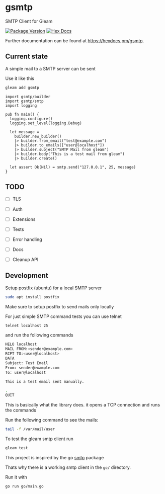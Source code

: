 # gsmtp

SMTP Client for Gleam

[![Package Version](https://img.shields.io/hexpm/v/gsmtp)](https://hex.pm/packages/gsmtp)
[![Hex Docs](https://img.shields.io/badge/hex-docs-ffaff3)](https://hexdocs.pm/gsmtp/)

Further documentation can be found at <https://hexdocs.pm/gsmtp>.

## Current state

A simple mail to a SMTP server can be sent

Use it like this

```sh
gleam add gsmtp
```

```gleam
import gsmtp/builder
import gsmtp/smtp
import logging

pub fn main() {
  logging.configure()
  logging.set_level(logging.Debug)

  let message =
    builder.new_builder()
    |> builder.from_email("test@example.com")
    |> builder.to_emails(["user@localhost"])
    |> builder.subject("SMTP Mail from gleam")
    |> builder.body("This is a test mail from gleam")
    |> builder.create()

  let assert Ok(Nil) = smtp.send("127.0.0.1", 25, message)
}
```

## TODO

- [ ] TLS
- [ ] Auth
- [ ] Extensions
- [ ] Tests
- [ ] Error handling
- [ ] Docs
- [ ] Cleanup API


## Development

Setup postfix (ubuntu) for a local SMTP server

```sh
sudo apt install postfix
```

Make sure to setup postfix to send mails only locally

For just simple SMTP command tests you can use telnet

```sh
telnet localhost 25
```

and run the following commands

```sh
HELO localhost
MAIL FROM:<sender@example.com>
RCPT TO:<user@localhost>
DATA
Subject: Test Email
From: sender@example.com
To: user@localhost

This is a test email sent manually.

.
QUIT
```

This is basically what the library does. it opens a TCP connection and runs the commands

Run the following command to see the mails:

```sh
tail -f /var/mail/user
```

To test the gleam smtp client run

```sh
gleam test
```

This project is inspired by the go [smtp](https://pkg.go.dev/net/smtp) package

Thats why there is a working smtp client in the `go/` directory.

Run it with

```sh
go run go/main.go
```

